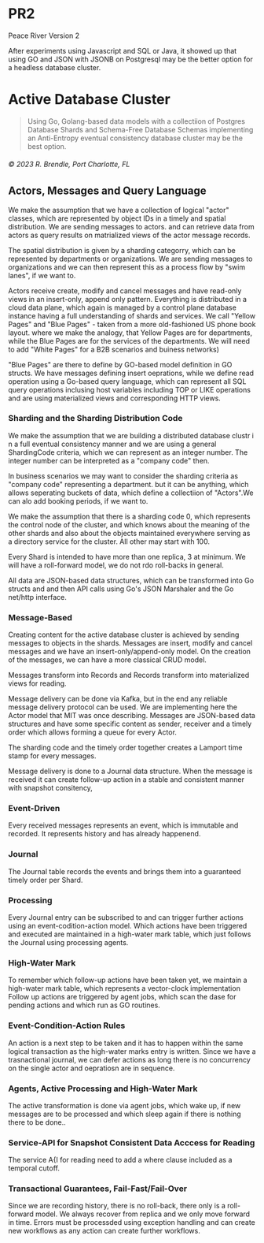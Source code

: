 # PR2

Peace River Version 2

After experiments using Javascript and SQL or Java, it showed up that using GO and JSON with JSONB on Postgresql may be the better option for a headless database cluster. 

# Active Database Cluster

> Using Go, Golang-based data models with a collectiion of Postgres Database Shards and Schema-Free Database Schemas implementing an Anti-Entropy eventual consistency database cluster may be the best option.

###### &copy; 2023 R. Brendle, Port Charlotte, FL
  
## Actors, Messages and Query Language
We make the assumption that we have a collection of logical "actor" classes, which are represented by object IDs in a timely and spatial distribution. We are sending messages to actors. and can retrieve data from actors as query results on matrialized views of the actor message records.

The spatial distribution is given by a sharding categorry, which can be represented by departments or organizations. We are sending messages to organizations and we can then represent this as a process flow by "swim lanes", if we want to.

Actors receive create, modify and cancel messages and have read-only views in an insert-only, append only pattern. Everything is distributed in a cloud data plane, which again is managed by a control plane database instance having a full understanding of shards and services. We call "Yellow Pages" and "Blue Pages" - taken from a more old-fashioned US phone book layout. where we make the analogy, that Yellow Pages are for departments, while the Blue Pages are for the services of the departments. We will need to add "White Pages" for a B2B scenarios and buiness networks)

"Blue Pages" are there to define by GO-based model definition in GO structs. We have messages defining insert oeprations, while we define read operation using a Go-based query language, which can represent all SQL query operations inclusing host variables including TOP or LIKE operations and are using materialized views and corresponding HTTP views.

### Sharding and the Sharding Distribution Code
We make the assumption that we are building a distributed database clustr i n a full eventual consistency manner and we are using a general ShardingCode criteria, which we can represent as an integer number. The integer number can be interpreted as a "company code" then.

In business scenarios we may want to consider the sharding criteria as "company code" representing a department. but it can be anything, which allows seperating buckets of data, which define a collectiion of "Actors".We can alo add booking periods, if we want to.

We make the assumption that there is a sharding code 0, which represents the control node of the cluster, and which knows about the meaning of the other shards and also about the objects maintained everywhere serving as a directory service for the cluster. All other may start with 100.

Every Shard is intended to have more than one replica, 3 at minimum. We will have a roll-forward model, we do not rdo roll-backs in general.

All data are JSON-based data structures, which can be transformed into Go structs and and then API calls using Go's JSON Marshaler and the Go net/http interface. 

### Message-Based

Creating content for the active database cluster is achieved by sending messages to objects in the shards. Messages are insert, modify and cancel messages and we have an insert-only/append-only model. On the creation of the messages, we can have a more classical CRUD model.

Messages transform into Records and Records transform into materialized views for reading. 

Message delivery can be done via Kafka, but in the end any reliable message delivery protocol can be used.  We are implementing here the Actor model that MIT was once describing. Messages are JSON-based data structures and have some specific content as sender, receiver and a timely order which allows forming a queue for every Actor.

The sharding code and the timely order together creates a Lamport time stamp for every messages.

Message delivery is done to a Journal data structure. When the message is received it can create follow-up action in a stable and consistent manner with snapshot consitency,


### Event-Driven

Every received messages represents an event, which is immutable and recorded. It represents history and has already happenend.

### Journal

The Journal table records the events and brings them into a guaranteed timely order per Shard. 

### Processing
Every Journal entry can be subscribed to and can trigger further actions using an event-codition-action model. Which actions have been triggered and executed  are maintained in a high-water mark table, which just follows the Journal using processing agents.

### High-Water Mark
To remember which follow-up actions have been taken yet, we maintain a high-water mark table, which represents a vector-clock implementation  Follow up actions are triggered by agent jobs, which scan the dase for pending actions and which run as GO routines.

### Event-Condition-Action Rules

An action is a next step to be taken and it has to happen within the same logical transaction as the high-water marks entry is written. Since we have a trasnactional journal, we can defer actions as long there is no concurrency on the single actor and oepratiosn are in sequence.

### Agents, Active Processing and High-Water Mark
The active transformation is done via agent jobs, which wake up, if new messages are to be processed and which sleep again if there is nothing there to be done..

### Service-API for Snapshot Consistent Data Acccess for Reading
The service A{I for reading need to add a where clause included as a temporal cutoff.

### Transactional Guarantees, Fail-Fast/Fail-Over
Since we are recording history, there is no roll-back, there only is a roll-forward model. We always recover from replica and we only move forward in time.
Errors must be processded using exception handling and can create new workflows as any action can create further workflows.

> 

